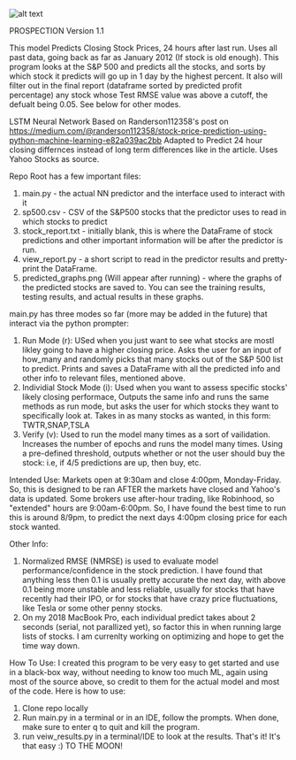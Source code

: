 ![alt text](https://res.cloudinary.com/jerrick/image/upload/fl_progressive,q_auto,w_1024/iyhg6zsvgfjdhgophzji.jpg)


PROSPECTION 
Version 1.1

This model Predicts Closing Stock Prices, 24 hours after last run. Uses all past data, going back as far as January 2012 (If stock is old enough).
This program looks at the S&P 500 and predicts all the stocks, and sorts by which stock it predicts will go up in 1 day by the highest percent.
It also will filter out in the final report (dataframe sorted by predicted profit percentage) any stock whose Test RMSE value was above a cutoff,
the defualt being 0.05. See below for other modes.

LSTM Neural Network Based on Randerson112358's post on https://medium.com/@randerson112358/stock-price-prediction-using-python-machine-learning-e82a039ac2bb
Adapted to Predict 24 hour closing differnces instead of long term differences like in the article. Uses Yahoo Stocks as source.

Repo Root has a few important files:

1) main.py - the actual NN predictor and the interface used to interact with it
2) sp500.csv - CSV of the S&P500 stocks that the predictor uses to read in which stocks to predict
3) stock_report.txt - initially blank, this is where the DataFrame of stock predictions and other important
   information will be after the predictor is run.
4) view_report.py - a short script to read in the predictor results and pretty-print the DataFrame.
5) predicted_graphs.png (Will appear after running) - where the graphs of the predicted stocks are saved to. You can see the training results,
   testing results, and actual results in these graphs.
   
   
main.py has three modes so far (more may be added in the future) that interact via the python prompter:

1) Run Mode (r): USed when you just want to see what stocks are mostl likley going to have a higher closing price.
   Asks the user for an input of how_many and randomly picks that many stocks out of the S&P 500 list to predict. 
   Prints and saves a DataFrame with all the predicted info and other info to relevant files, mentioned above.
2) Individial Stock Mode (i): Used when you want to assess specific stocks' likely closing performace, 
   Outputs the same info and runs the same methods as run mode, but asks the user for which stocks they 
   want to specifically look at. Takes in as many stocks as wanted, in this form: TWTR,SNAP,TSLA
3) Verify (v): Used to run the model many times as a sort of vailidation. Increases the number of epochs and runs the model many times. 
   Using a pre-defined threshold, outputs whether or not the user should buy the stock: i.e, if 4/5 predictions are up, then buy, etc.


Intended Use: Markets open at 9:30am and close 4:00pm, Monday-Friday. So, this is designed to be ran AFTER the markets have closed and Yahoo's data
              is updated. Some brokers use after-hour trading, like Robinhood, so "extended" hours are 9:00am-6:00pm.
              So, I have found the best time to run this is around 8/9pm, to predict the next days 4:00pm closing price for each stock wanted.


Other Info:

1) Normalized RMSE (NMRSE) is used to evaluate model performance/confidence in the stock prediction. I have found that anything less then 0.1
   is usually pretty accurate the next day, with above 0.1 being more unstable and less reliable, usually for stocks that have recently had their IPO,
   or for stocks that have crazy price fluctuations, like Tesla or some other penny stocks.
2) On my 2018 MacBook Pro, each individual predict takes about 2 seconds (serial, not parallized yet), so factor this in when running large lists of stocks. 
   I am currenlty working on optimizing and hope to get the time way down.


How To Use: I created this program to be very easy to get started and use in a black-box way, without needing to know too much ML, again using most of the source above, so credit to them for the actual model and most of the code. Here is how to use:
1) Clone repo locally
2) Run main.py in a terminal or in an IDE, follow the prompts. When done, make sure to enter q to quit and kill the program.
3) run veiw_results.py in a terminal/IDE to look at the results. That's it! It's that easy :) TO THE MOON!
